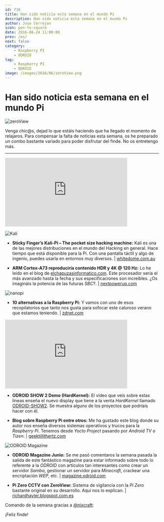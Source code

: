```yaml
---
id: 716
title: Han sido noticia esta semana en el mundo Pi
description: Han sido noticia esta semana en el mundo Pi
author: Jose Cerrejon
icon: pen-to-square
date: 2016-06-24 11:00:00
prev: /es/
next: false
category:
    - Raspberry PI
    - ODROID
tag:
    - Raspberry PI
    - ODROID
image: /images/2016/06/zeroView.png
---
```


# Han sido noticia esta semana en el mundo Pi

![zeroView](/images/2016/06/zeroView.png)

Venga chic@s, dejad lo que estáis haciendo que ha llegado el momento de relajaros. Para compensar la falta de noticias esta semana, os he preparado un combo bastante variado para poder disfrutar del finde. No os entretengo más.

---

<iframe width="400" height="225" src="https://www.youtube.com/embed/AA8unJeobKE?rel=0&amp;showinfo=0" frameborder="0" allowfullscreen></iframe>

![Kali](/images/2016/06/Kali-Pi-Drone_small2.jpg)

-   **Sticky Finger’s Kali-Pi – The pocket size hacking machine:** Kali es una de las mejores distribuciones en el mundo del Hacking en general. Hace tiempo que está disponible para la Pi. Con una pantalla táctil y algo de ingenio, puedes usarla en entornos muy diversos. | [whitedome.com.au](https://whitedome.com.au/re4son/sticky-fingers-kali-pi/)

-   **ARM Cortex-A73 reproduciría contenido HDR y 4K @ 120 Hz:** Lo he leído en el blog de [elchapuzasinformatico.com](https://elchapuzasinformatico.com/2016/06/arm-cortex-a73-reproduciria-contenido-hdr-4k-120-hz/). Este procesador sería el más avanzado hasta la fecha y sus especificaciones son increíbles. ¿Os imagináis la potencia de las futuras _SBC_?. | [nextpowerup.com](https://www.nextpowerup.com/news/28666/arm-cortex-a73-might-support-hdr-and-4k-uhd-at-120-hz/)

![nanopi](/images/2016/06/nanopi.jpg)

-   **10 alternativas a la Raspberry Pi:** Y vamos con uno de esos recopilatorios que tanto nos gusta para sofocar este caluroso verano que estamos teniendo. | [zdnet.com](https://www.zdnet.com/pictures/10-alternatives-to-the-raspberry-pi/?ftag=TRE17cfd61&bhid=)

<iframe width="400" height="225" src="https://www.youtube.com/embed/-Z1IEhdqE2M?rel=0&amp;showinfo=0" frameborder="0" allowfullscreen></iframe>

-   **ODROID SHOW 2 Demo (HardKernel):** El vídeo que veis sobre estas líneas enseña el nuevo display que tiene a la venta _HardKernel_ llamado [ODROID-SHOW2](https://www.hardkernel.com/main/products/prdt_info.php?g_code=G141743018597). Se muestra alguno de los proyectos que podríais hacer con él.

-   **Blog sobre Raspberry Pi entre otros:** Me ha gustado este blog donde su autor nos enseña diversos sistemas operativos y trucos para la _Raspberry Pi_. Tenemos desde _Yocto Project_ pasando por _Android TV o Tizen_. | [geektillithertz.com](https://geektillithertz.com/wordpress/)

![ODROID Magazine](/images/2016/06/ODROID-Magazine-201606-221x300.png)

-   **ODROID Magazine Junio:** Se me pasó comentaros la semana pasada la salida de este fantástico magazine para estar informado sobre todo lo referente a la _ODROID_ con artículos tan interesantes como crear un servidor _Samba_, gestionar un servidor para _Minecraft_, crackear una encriptación _WEP_, etc. | [magazine.odroid.com](https://magazine.odroid.com/201606)

-   **Pi Zero CCTV con ZeroView:** Sistema de vigilancia con la _Pi Zero_ bastante original en su desarrollo. Aquí nos lo explican. | [richardhayler.blogspot.com.es](https://richardhayler.blogspot.com.es/2016/06/pi-zero-cctv-with-zeroview.html)

Comando de la semana gracias a [@nixcraft](https://twitter.com/nixcraft/):

¡Feliz finde!
